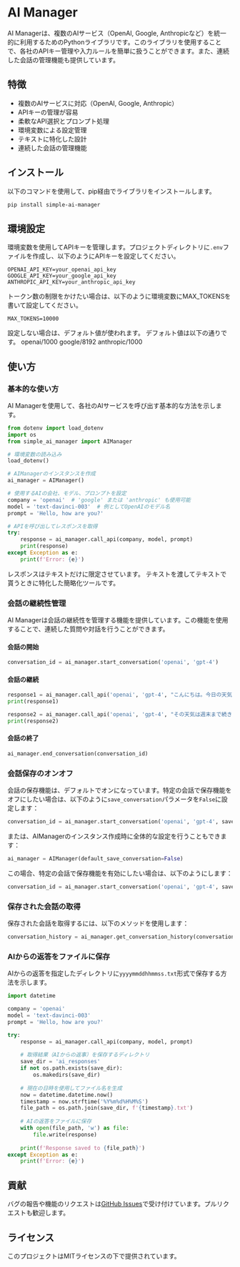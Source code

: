 # AI Manager

AI Managerは、複数のAIサービス（OpenAI, Google, Anthropicなど）を統一的に利用するためのPythonライブラリです。このライブラリを使用することで、各社のAPIキー管理や入力ルールを簡単に扱うことができます。また、連続した会話の管理機能も提供しています。

## 特徴

- 複数のAIサービスに対応（OpenAI, Google, Anthropic）
- APIキーの管理が容易
- 柔軟なAPI選択とプロンプト処理
- 環境変数による設定管理
- テキストに特化した設計
- 連続した会話の管理機能

## インストール

以下のコマンドを使用して、pip経由でライブラリをインストールします。

```bash
pip install simple-ai-manager
```

## 環境設定

環境変数を使用してAPIキーを管理します。プロジェクトディレクトリに`.env`ファイルを作成し、以下のようにAPIキーを設定してください。

```env
OPENAI_API_KEY=your_openai_api_key
GOOGLE_API_KEY=your_google_api_key
ANTHROPIC_API_KEY=your_anthropic_api_key
```

トークン数の制限をかけたい場合は、以下のように環境変数にMAX_TOKENSを書いて設定してください。

```env
MAX_TOKENS=10000
```
設定しない場合は、デフォルト値が使われます。
デフォルト値は以下の通りです。
openai/1000
google/8192
anthropic/1000

## 使い方

### 基本的な使い方

AI Managerを使用して、各社のAIサービスを呼び出す基本的な方法を示します。

```python
from dotenv import load_dotenv
import os
from simple_ai_manager import AIManager

# 環境変数の読み込み
load_dotenv()

# AIManagerのインスタンスを作成
ai_manager = AIManager()

# 使用するAIの会社、モデル、プロンプトを設定
company = 'openai'  # 'google' または 'anthropic' も使用可能
model = 'text-davinci-003'  # 例としてOpenAIのモデル名
prompt = 'Hello, how are you?'

# APIを呼び出してレスポンスを取得
try:
    response = ai_manager.call_api(company, model, prompt)
    print(response)
except Exception as e:
    print(f'Error: {e}')
```

レスポンスはテキストだけに限定させています。
テキストを渡してテキストで貰うときに特化した簡略化ツールです。

### 会話の継続性管理

AI Managerは会話の継続性を管理する機能を提供しています。この機能を使用することで、連続した質問や対話を行うことができます。

#### 会話の開始

```python
conversation_id = ai_manager.start_conversation('openai', 'gpt-4')
```

#### 会話の継続

```python
response1 = ai_manager.call_api('openai', 'gpt-4', "こんにちは。今日の天気について教えてください。", conversation_id)
print(response1)

response2 = ai_manager.call_api('openai', 'gpt-4', "その天気は週末まで続きますか？", conversation_id)
print(response2)
```

#### 会話の終了

```python
ai_manager.end_conversation(conversation_id)
```

### 会話保存のオンオフ

会話の保存機能は、デフォルトでオンになっています。特定の会話で保存機能をオフにしたい場合は、以下のように`save_conversation`パラメータを`False`に設定します：

```python
conversation_id = ai_manager.start_conversation('openai', 'gpt-4', save_conversation=False)
```

または、AIManagerのインスタンス作成時に全体的な設定を行うこともできます：

```python
ai_manager = AIManager(default_save_conversation=False)
```

この場合、特定の会話で保存機能を有効にしたい場合は、以下のようにします：

```python
conversation_id = ai_manager.start_conversation('openai', 'gpt-4', save_conversation=True)
```

### 保存された会話の取得

保存された会話を取得するには、以下のメソッドを使用します：

```python
conversation_history = ai_manager.get_conversation_history(conversation_id)
```

### AIからの返答をファイルに保存

AIからの返答を指定したディレクトリに`yyyymmddhhmmss.txt`形式で保存する方法を示します。

```python
import datetime

company = 'openai'
model = 'text-davinci-003'
prompt = 'Hello, how are you?'

try:
    response = ai_manager.call_api(company, model, prompt)
    
    # 取得結果（AIからの返事）を保存するディレクトリ
    save_dir = 'ai_responses'
    if not os.path.exists(save_dir):
        os.makedirs(save_dir)
    
    # 現在の日時を使用してファイル名を生成
    now = datetime.datetime.now()
    timestamp = now.strftime('%Y%m%d%H%M%S')
    file_path = os.path.join(save_dir, f'{timestamp}.txt')
    
    # AIの返答をファイルに保存
    with open(file_path, 'w') as file:
        file.write(response)
    
    print(f'Response saved to {file_path}')
except Exception as e:
    print(f'Error: {e}')
```

## 貢献

バグの報告や機能のリクエストは[GitHub Issues](https://github.com/555happy/AI_Manager/issues)で受け付けています。プルリクエストも歓迎します。

## ライセンス

このプロジェクトはMITライセンスの下で提供されています。